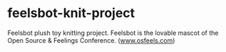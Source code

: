 # feelsbot-knit-project
Feelsbot plush toy knitting project. Feelsbot is the lovable mascot of the Open Source &amp; Feelings Conference. (www.osfeels.com)
